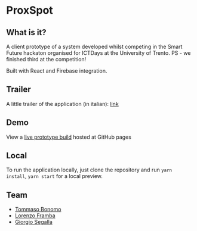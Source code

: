 # ProxSpot

## What is it?
A client prototype of a system developed whilst competing in the Smart Future hackaton organised for ICTDays at the University of Trento. PS - we finished third at the competition!

Built with React and Firebase integration.

## Trailer
A little trailer of the application (in italian): [link](https://vimeo.com/312958961)

## Demo

View a [live prototype build](https://tommasobonomo.github.io/proxspot-hackaton/) hosted at GitHub pages

## Local
To run the application locally, just clone the repository and run ```yarn install```, ```yarn start``` for a local preview.

## Team
- [Tommaso Bonomo](https://github.com/tommasobonomo)
- [Lorenzo Framba](https://github.com/LorenzoFramba)
- [Giorgio Segalla](https://github.com/GiorgioSgl)
